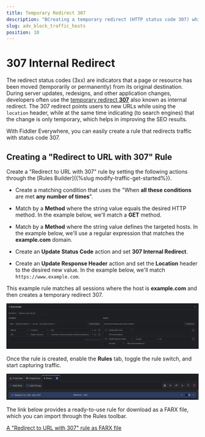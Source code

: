 ```yaml
---
title: Temporary Redirect 307
description: "BCreating a temporary redirect (HTTP status code 307) while using Fiddler's rules."
slug: adv_block_traffic_hosts
position: 10
---
```


# 307 Internal Redirect

The redirect status codes (3xx) are indicators that a page or resource has been moved (temporarily or permanently) from its original destination. During server updates, redesigns, and other application changes, developers often use the [temporary redirect **307**](https://developer.mozilla.org/en-US/docs/Web/HTTP/Status/307) also known as internal redirect. The 307 redirect points users to new URLs while using the `location` header, while at the same time indicating (to search engines) that the change is only temporary, which helps in improving the SEO results.

With Fiddler Everywhere, you can easily create a rule that redirects traffic with status code 307.

## Creating a "Redirect to URL with 307" Rule

Create a "Redirect to URL with 307" rule by setting the following actions through the [Rules Builder]({%slug modify-traffic-get-started%}).

- Create a matching condition that uses the "When **all these conditions** are met **any number of times**". 

- Match by a **Method** where the string value equals the desired HTTP method. In the example below, we'll match a **GET** method.

- Match by a **Method** where the string value defines the targeted hosts. In the example below, we'll use a regular expression that matches the **example.com** domain.

- Create an **Update Status Code** action and set **307 Internal Redirect**.

- Create an **Update Response Header** action and set the **Location** header to the desired new value. In the example below, we'll match `https://www.example.com`.

This example rule matches all sessions where the host is **example.com** and then creates a temporary redirect 307.

![Creating "Redirect to URL with 307" rule](../../images/advanced/adv-redirect-utl-307.png)


Once the rule is created, enable the **Rules** tab, toggle the rule switch, and start capturing traffic.

![Activating the "Redirect to URL with 307" rule](../../images/advanced/adv-redirect-utl-307-active.png)

The link below provides a ready-to-use rule for download as a FARX file, which you can import through the Rules toolbar.

[A "Redirect to URL with 307" rule as FARX file](https://github.com/telerik/fiddler-everywhere/rules/tooling/redirect-utl-307)
 
 